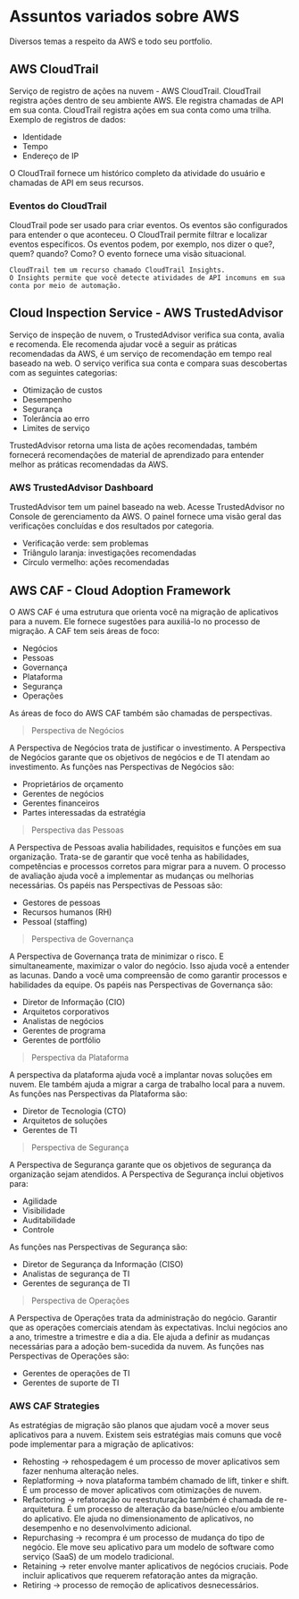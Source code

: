 # Assuntos variados sobre AWS

Diversos temas a respeito da AWS e todo seu portfolio.

## AWS CloudTrail

Serviço de registro de ações na nuvem - AWS CloudTrail. CloudTrail registra ações dentro de seu ambiente AWS. Ele registra chamadas de API em sua conta. CloudTrail registra ações em sua conta como uma trilha. Exemplo de registros de dados:

- Identidade
- Tempo
- Endereço de IP

O CloudTrail fornece um histórico completo da atividade do usuário e chamadas de API em seus recursos.

### Eventos do CloudTrail

CloudTrail pode ser usado para criar eventos. Os eventos são configurados para entender o que aconteceu. O CloudTrail permite filtrar e localizar eventos específicos. Os eventos podem, por exemplo, nos dizer o que?, quem? quando? Como? O evento fornece uma visão situacional.

    CloudTrail tem um recurso chamado CloudTrail Insights.
    O Insights permite que você detecte atividades de API incomuns em sua conta por meio de automação.

## Cloud Inspection Service - AWS TrustedAdvisor

Serviço de inspeção de nuvem, o TrustedAdvisor verifica sua conta, avalia e recomenda. Ele recomenda ajudar você a seguir as práticas recomendadas da AWS, é um serviço de recomendação em tempo real baseado na web. O serviço verifica sua conta e compara suas descobertas com as seguintes categorias:

- Otimização de custos
- Desempenho
- Segurança
- Tolerância ao erro
- Limites de serviço

TrustedAdvisor retorna uma lista de ações recomendadas, também fornecerá recomendações de material de aprendizado para entender melhor as práticas recomendadas da AWS.

### AWS TrustedAdvisor Dashboard

TrustedAdvisor tem um painel baseado na web. Acesse TrustedAdvisor no Console de gerenciamento da AWS. O painel fornece uma visão geral das verificações concluídas e dos resultados por categoria.

- Verificação verde: sem problemas
- Triângulo laranja: investigações recomendadas
- Círculo vermelho: ações recomendadas

## AWS CAF - Cloud Adoption Framework

O AWS CAF é uma estrutura que orienta você na migração de aplicativos para a nuvem. Ele fornece sugestões para auxiliá-lo no processo de migração. A CAF tem seis áreas de foco:

- Negócios
- Pessoas
- Governança
- Plataforma
- Segurança
- Operações

As áreas de foco do AWS CAF também são chamadas de perspectivas.

> Perspectiva de Negócios

A Perspectiva de Negócios trata de justificar o investimento. A Perspectiva de Negócios garante que os objetivos de negócios e de TI atendam ao investimento. As funções nas Perspectivas de Negócios são:

- Proprietários de orçamento
- Gerentes de negócios
- Gerentes financeiros
- Partes interessadas da estratégia

> Perspectiva das Pessoas

A Perspectiva de Pessoas avalia habilidades, requisitos e funções em sua organização. Trata-se de garantir que você tenha as habilidades, competências e processos corretos para migrar para a nuvem. O processo de avaliação ajuda você a implementar as mudanças ou melhorias necessárias. Os papéis nas Perspectivas de Pessoas são:

- Gestores de pessoas
- Recursos humanos (RH)
- Pessoal (staffing)

> Perspectiva de Governança

A Perspectiva de Governança trata de minimizar o risco. E simultaneamente, maximizar o valor do negócio. Isso ajuda você a entender as lacunas. Dando a você uma compreensão de como garantir processos e habilidades da equipe. Os papéis nas Perspectivas de Governança são:

- Diretor de Informação (CIO)
- Arquitetos corporativos
- Analistas de negócios
- Gerentes de programa
- Gerentes de portfólio

> Perspectiva da Plataforma

A perspectiva da plataforma ajuda você a implantar novas soluções em nuvem. Ele também ajuda a migrar a carga de trabalho local para a nuvem. As funções nas Perspectivas da Plataforma são:

- Diretor de Tecnologia (CTO)
- Arquitetos de soluções
- Gerentes de TI

> Perspectiva de Segurança

A Perspectiva de Segurança garante que os objetivos de segurança da organização sejam atendidos. A Perspectiva de Segurança inclui objetivos para:

- Agilidade
- Visibilidade
- Auditabilidade
- Controle

As funções nas Perspectivas de Segurança são:

- Diretor de Segurança da Informação (CISO)
- Analistas de segurança de TI
- Gerentes de segurança de TI

> Perspectiva de Operações

A Perspectiva de Operações trata da administração do negócio. Garantir que as operações comerciais atendam às expectativas. Inclui negócios ano a ano, trimestre a trimestre e dia a dia. Ele ajuda a definir as mudanças necessárias para a adoção bem-sucedida da nuvem. As funções nas Perspectivas de Operações são:

- Gerentes de operações de TI
- Gerentes de suporte de TI

### AWS CAF Strategies

As estratégias de migração são planos que ajudam você a mover seus aplicativos para a nuvem. Existem seis estratégias mais comuns que você pode implementar para a migração de aplicativos:

- Rehosting -> rehospedagem é um processo de mover aplicativos sem fazer nenhuma alteração neles.
- Replatforming -> nova plataforma também chamado de lift, tinker e shift. É um processo de mover aplicativos com otimizações de nuvem.
- Refactoring -> refatoração ou reestruturação também é chamada de re-arquitetura. É um processo de alteração da base/núcleo e/ou ambiente do aplicativo. Ele ajuda no dimensionamento de aplicativos, no desempenho e no desenvolvimento adicional.
- Repurchasing -> recompra é um processo de mudança do tipo de negócio. Ele move seu aplicativo para um modelo de software como serviço (SaaS) de um modelo tradicional.
- Retaining -> reter envolve manter aplicativos de negócios cruciais. Pode incluir aplicativos que requerem refatoração antes da migração.
- Retiring -> processo de remoção de aplicativos desnecessários.